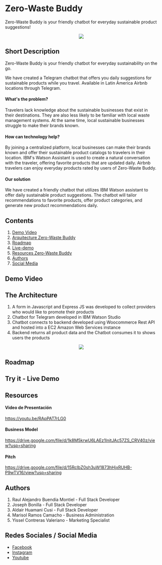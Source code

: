 # Zero-Waste Buddy
Zero-Waste Buddy is your friendly chatbot for everyday sustainable product suggestions!
<p align="center">
  <img width="auto" height="auto" src="http://3.14.139.193/wp-content/uploads/2021/06/zwb-logo.png">
</p>

## Short Description
Zero-Waste Buddy is your friendly chatbot for everyday sustainability on the go.

We have created a Telegram chatbot that offers you daily suggestions for sustainable products while you travel. Available in Latin America Airbnb locations through Telegram.

#### What's the problem?
Travelers lack knowledge about the sustainable businesses that exist in their destinations. They are also less likely to be familiar with local waste management systems. At the same time, local sustainable businesses struggle to make their brands known.

#### How can technology help?
By joining a centralized platform, local businesses can make their brands known and offer their sustainable product catalogs to travelers in their location. IBM's Watson Assistant is used to create a natural conversation with the traveler, offering favorite products that are updated daily. Airbnb travelers can enjoy everyday products rated by users of Zero-Waste Buddy.

#### Our solution
We have created a friendly chatbot that utilizes IBM Watson assistant to offer daily sustainable product suggestions. The chatbot will tailor recommendations to favorite products, offer product categories, and generate new product recommendations daily.

## Contents
1. [Demo Video](#demo)
2. [Arquitecture Zero-Waste Buddy](#arquitectura)
3. [Roadmap](#map)
4. [Live-demo](#livedemo)
5. [Resources Zero-Waste Buddy](#recursos)
6. [Authors](#autores)
7. [Social Media](#redes)

## Demo Video 
<a name="demos"></a>
## The Architecture
<a name="arquitectura"></a>
1. A form in Javascript and Express JS was developed to collect providers who would like to promote their products
2. Chatbot for Telegram developed in IBM Watson Studio
3. Chatbot connects to backend developed using Woocommerce Rest API and hosted into a EC2 Amazon Web Services instance
4. Backend returns all product data and the Chatbot consumes it to shows users the products
<p align="center">
  <img width="auto" height="auto" src="https://user-images.githubusercontent.com/74805042/124068911-f8906580-da00-11eb-8ec1-ab9088add543.jpg">
</p>

## Roadmap
<a name="map"></a>

## Try it - Live Demo
<a name="livedemo"></a>

## Resources
<a name="recursos"></a>

#### Video de Presentación 
https://youtu.be/RApPAT7rLG0

#### Business Model 
https://drive.google.com/file/d/1k8M5krwU6LAEz1lnitJAc57ZS_CRV40z/view?usp=sharing

#### Pitch
https://drive.google.com/file/d/15RcIbZ0sh3uW1873hHjxRUHB-P9wTV16/view?usp=sharing


## Authors
<a name="autores"></a>
1. Raul Alejandro Buendía Montiel - Full Stack Developer
2. Joseph Bonilla - Full Stack Developer
3. Aldair Huamani Cusi - Full Stack Developer
4. Marisol Ramos Camacho - Business Administration 
5. Yissel Contreras Valeriano - Marketing Specialist

## Redes Sociales / Social Media
<a name="redes"></a>
* [Facebook](https://www.facebook.com/zerowastebuddy/)
* [Instagram](https://www.instagram.com/zerowastebuddy/)
* [Youtube](https://www.youtube.com/channel/UCyeksk7d-x8zHBCVeim9I_A)







